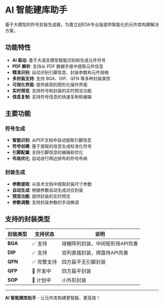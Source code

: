 # AI 智能建库助手

基于大模型的符号封装生成器，为嘉立创EDA专业版提供智能化的元件库构建解决方案。

## 功能特性

- **AI 驱动**: 基于大语言模型智能识别和生成元件符号
- **PDF 解析**: 支持从 PDF 数据手册中提取元件信息
- **精准识别**: 自动识别引脚信息、封装参数和元件规格
- **多封装支持**: 支持 BGA、DIP、QFN 等多种封装类型
- **可视化界面**: 提供直观的图形化操作界面
- **实时预览**: 支持符号和封装的实时预览功能
- **信息复制**: 支持符号信息的快速复制和编辑

## 主要功能

### 符号生成

- **智能识别**: 从PDF文档中自动提取引脚信息
- **符号创建**: 基于提取的信息生成标准化符号
- **引脚配置**: 支持引脚信息的编辑和优化
- **布局优化**: 自动进行两边排布的符号布局

### 封装生成

- **参数提取**: 从技术文档中提取封装尺寸参数
- **自动生成**: 根据参数自动生成对应封装
- **预览功能**: 提供封装的实时预览
- **参数调整**: 支持封装参数的手动微调

## 支持的封装类型

| 封装类型 | 支持状态   | 说明                            |
| -------- | ---------- | ------------------------------- |
| **BGA**  | ✅ 支持     | 球栅阵列封装，中间矩形待API完善 |
| **DIP**  | ✅ 支持     | 双列直插封装，焊盘待API完善     |
| **QFN**  | ✅ 完整支持 | 四方扁平无引脚封装              |
| **QFP**  | 🔄 开发中   | 四方扁平封装                    |
| **SOP**  | 🔄 计划中   | 小外形封装                      |
---

**AI 智能建库助手** - 让元件库构建更智能、更高效！

